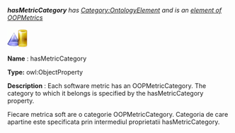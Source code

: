 ___hasMetricCategory__ 
 has
 [Category:OntologyElement](../../Category/OntologyElement "Category:OntologyElement") 
 and is an
 [element of](../../Property/ElementOf "Property:ElementOf") 
[OOPMetrics](../../Submissions/OOPMetrics "Submissions:OOPMetrics")_




  





[![ObjectProperty](../public/images/thumb/c/c3/ObjectProperty.gif/45px-ObjectProperty.gif)](../../Image/ObjectProperty.gif "ObjectProperty")


__Name__ 
 : hasMetricCategory
 



__Type:__ 
 owl:ObjectProperty
 



__Description__ 
 : Each software metric has an OOPMetricCategory. The category to which it belongs is specified by the hasMetricCategory property.
 



  





 Fiecare metrica soft are o categorie OOPMetricCategory. Categoria de care apartine este specificata prin intermediul proprietatii hasMetricCategory.
